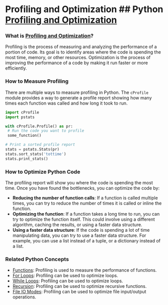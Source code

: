 # Profiling and Optimization ## Python [Profiling and Optimization](./../profiling-and-optimization/)

### What is [Profiling and Optimization](./../profiling-and-optimization/)?
Profiling is the process of measuring and analyzing the performance of a portion of code. Its goal is to identify areas where the code is spending the most time, memory, or other resources. Optimization is the process of improving the performance of a code by making it run faster or more efficiently.

### How to Measure Profiling
There are multiple ways to measure profiling in Python. The `cProfile` module provides a way to generate a profile report showing how many times each function was called and how long it took to run.

```python
import cProfile
import pstats

with cProfile.Profile() as pr:
 # Run the code you want to profile
 some_function()

# Print a sorted profile report
stats = pstats.Stats(pr)
stats.sort_stats('tottime')
stats.print_stats()
```

### How to Optimize Python Code
The profiling report will show you where the code is spending the most time. Once you have found the bottlenecks, you can optimize the code by:

- **Reducing the number of function calls**: If a function is called multiple times, you can try to reduce the number of times it is called or inline the function.
- **Optimizing the function**: If a function takes a long time to run, you can try to optimize the function itself. This could involve using a different algorithm, caching the results, or using a faster data structure.
- **Using a faster data structure**: If the code is spending a lot of time manipulating data, you can try to use a faster data structure. For example, you can use a list instead of a tuple, or a dictionary instead of a list.

### Related Python Concepts

- [Functions](./../functions/): Profiling is used to measure the performance of functions.
- [For Loops](./../for-loops/): Profiling can be used to optimize loops.
- [While Loops](./../while-loops/): Profiling can be used to optimize loops.
- [Recursion](./../recursion/): Profiling can be used to optimize recursive functions.
- [File IO Modes](./../file-io-modes/): Profiling can be used to optimize file input/output operations.